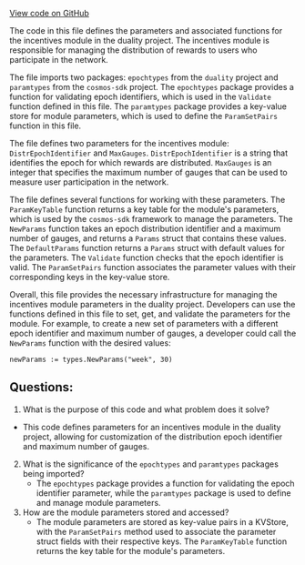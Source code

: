 [View code on GitHub](https://github.com/duality-labs/duality/incentives/types/params.go)

The code in this file defines the parameters and associated functions for the incentives module in the duality project. The incentives module is responsible for managing the distribution of rewards to users who participate in the network. 

The file imports two packages: `epochtypes` from the `duality` project and `paramtypes` from the `cosmos-sdk` project. The `epochtypes` package provides a function for validating epoch identifiers, which is used in the `Validate` function defined in this file. The `paramtypes` package provides a key-value store for module parameters, which is used to define the `ParamSetPairs` function in this file.

The file defines two parameters for the incentives module: `DistrEpochIdentifier` and `MaxGauges`. `DistrEpochIdentifier` is a string that identifies the epoch for which rewards are distributed. `MaxGauges` is an integer that specifies the maximum number of gauges that can be used to measure user participation in the network.

The file defines several functions for working with these parameters. The `ParamKeyTable` function returns a key table for the module's parameters, which is used by the `cosmos-sdk` framework to manage the parameters. The `NewParams` function takes an epoch distribution identifier and a maximum number of gauges, and returns a `Params` struct that contains these values. The `DefaultParams` function returns a `Params` struct with default values for the parameters. The `Validate` function checks that the epoch identifier is valid. The `ParamSetPairs` function associates the parameter values with their corresponding keys in the key-value store.

Overall, this file provides the necessary infrastructure for managing the incentives module parameters in the duality project. Developers can use the functions defined in this file to set, get, and validate the parameters for the module. For example, to create a new set of parameters with a different epoch identifier and maximum number of gauges, a developer could call the `NewParams` function with the desired values:

```
newParams := types.NewParams("week", 30)
```
## Questions: 
 1. What is the purpose of this code and what problem does it solve?
   - This code defines parameters for an incentives module in the duality project, allowing for customization of the distribution epoch identifier and maximum number of gauges.
2. What is the significance of the `epochtypes` and `paramtypes` packages being imported?
   - The `epochtypes` package provides a function for validating the epoch identifier parameter, while the `paramtypes` package is used to define and manage module parameters.
3. How are the module parameters stored and accessed?
   - The module parameters are stored as key-value pairs in a KVStore, with the `ParamSetPairs` method used to associate the parameter struct fields with their respective keys. The `ParamKeyTable` function returns the key table for the module's parameters.